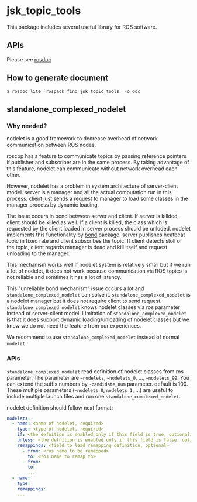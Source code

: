 # jsk_topic_tools

This package includes several useful library for ROS software.

## APIs
Please see [rosdoc](http://docs.ros.org/api/jsk_topic_tools/html/)

## How to generate document
```
$ rosdoc_lite `rospack find jsk_topic_tools` -o doc
```

## standalone_complexed_nodelet
### Why needed?
nodelet is a good framework to decrease overhead of network communication
between ROS nodes.

roscpp has a feature to communicate topics by passing reference pointers
if publisher and subscriber are in the same process.
By taking advantage of this feature, nodelet can communicate without network
overhead each other.

However, nodelet has a problem in system architecture of server-client model.
server is a manager and all the actual computation run in this process.
client just sends a request to manager to load some classes in the manager process
by dynamic loading.

The issue occurs in bond between server and client. If server is killded, client should be killed
as well. If a client is killed, the class which is requested by the client loaded in server process should
be unloded. nodelet implements this functionality by [bond](https://github.com/ros/bond_core) package.
server publishes heatbeat topic in fixed rate and client subscribes the topic. If client detects stoll of
the topic, client regards manager is dead and kill itself and request unloading to the manager.

This mechanism works well if nodelet system is relatively small but if we run a lot of nodelet, it does not work
because communication via ROS topics is not reliable and somtimes it has a lot of latency.

This "unreliable bond mechanism" issue occurs a lot and `standalone_complexed_nodelet` can solve it.
`standalone_complexed_nodelet` is a nodelet manager but it does not require client to send request.
`standalone_complexed_nodelet` knows nodelet classes via ros parameter instead of server-client model.
Limitation of `standalone_complexed_nodelet` is that it does support dynamic loading/unloading of nodelet
classes but we know we do not need the feature from our experiences.

We recommend to use `standalone_complexed_nodelet` instead of normal `nodelet`.

### APIs
`standalone_complexed_nodelet` read definition of nodelet classes from ros parameter. The parameter are `~nodelets`, `~nodelets_0`, ..., `~nodelets_99`.
You can extend the suffix numbers by `~candidate_num` parameter. default is 100.
These multiple parameters (`~nodelets_0`, `nodelets_1`, ...) are useful
to include multiple launch files and run one `standalone_complexed_nodelet`.

nodelet definition should follow next format:
```yaml
nodelets:
  - name: <name of nodelet, required>
    type: <type of nodelet, required>
    if: <the defnition is enabled only if this field is true, optional>
    unless: <the defnition is enabled only if this field is false, optional>
    remappings: <field to lead remapping definition, optional>
      - from: <ros name to be remapped>
        to: <ros name to remap to>
      - from:
        to:
        ...
  - name:
    type:
    remappings:
    ...
```
